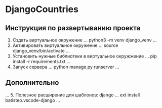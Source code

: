 # DjangoCountries 

 ## Инструкция по развертыванию проекта

1. Сздать виртуальное окружение 
... 
python3 -m venv django_venv 
...
2. Активировать виртуальное окружение 
... 
source django_venv/bin/activate 
...
3. Установить нужные библиотеки в виртуальное окружжение 
... 
pip install -r requirements.txt 
...
4. Запуск сервера 
... 
python manage.py runserver 
... 


## Дополнительно 
...
5. Полезное расширение для шаблонов: 
django 
... 
ext install batisteo.vscode-django 
...
